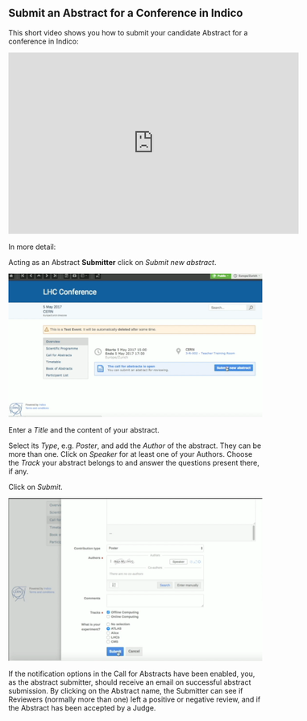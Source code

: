 ## Submit an Abstract for a Conference in Indico

This short video shows you how to submit your candidate Abstract for a conference in Indico:

<iframe width="576" height="360" frameborder="0" src="https://cds.cern.ch/video/2275344?showTitle=true" allowfullscreen></iframe>

In more detail:

Acting as an Abstract **Submitter** click on _Submit new abstract_.

![](/assets/conference_abstract_submit.png)

Enter a _Title_ and the content of your abstract.

Select its _Type_, e.g. _Poster_, and add the _Author_ of the abstract. They can be more than one.
Click on _Speaker_ for at least one of your Authors.
Choose the _Track_ your abstract belongs to and answer the questions present there, if any.

Click on _Submit_.

![](/assets/conference_abstract_submit_details.png)

If the notification options in the Call for Abstracts have been enabled, you, as the abstract submitter, should receive an email  on successful abstract submission.
By clicking on the Abstract name, the Submitter can see if Reviewers (normally more than one) left a positive or negative review, and if the Abstract has been accepted by a Judge. 


